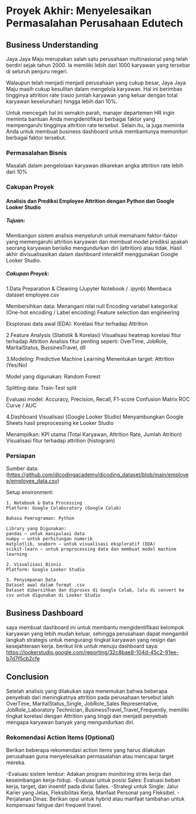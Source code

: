 # Proyek Akhir: Menyelesaikan Permasalahan Perusahaan Edutech

## Business Understanding

Jaya Jaya Maju merupakan salah satu perusahaan multinasional yang telah berdiri sejak tahun 2000. Ia memiliki lebih dari 1000 karyawan yang tersebar di seluruh penjuru negeri. 

Walaupun telah menjadi menjadi perusahaan yang cukup besar, Jaya Jaya Maju masih cukup kesulitan dalam mengelola karyawan. Hal ini berimbas tingginya attrition rate (rasio jumlah karyawan yang keluar dengan total karyawan keseluruhan) hingga lebih dari 10%.

Untuk mencegah hal ini semakin parah, manajer departemen HR ingin meminta bantuan Anda mengidentifikasi berbagai faktor yang mempengaruhi tingginya attrition rate tersebut. Selain itu, ia juga meminta Anda untuk membuat business dashboard untuk membantunya memonitori berbagai faktor tersebut.

### Permasalahan Bisnis

Masalah dalam pengelolaan karyawan dikarekan angka attrition rate lebih dari 10%

### Cakupan Proyek

#### Analisis dan Prediksi Employee Attrition dengan Python dan Google Looker Studio

##### Tujuan:
Membangun sistem analisis menyeluruh untuk memahami faktor-faktor yang memengaruhi attrition karyawan dan membuat model prediksi apakah seorang karyawan berisiko mengundurkan diri (attrition) atau tidak. Hasil akhir divisualisasikan dalam dashboard interaktif menggunakan Google Looker Studio.

##### Cakupan Proyek:
1.Data Preparation & Cleaning (Jupyter Notebook / .ipynb)
Membaca dataset employee.csv

Membersihkan data:
Menangani nilai null
Encoding variabel kategorikal (One-hot encoding / Label encoding)
Feature selection dan engineering

Eksplorasi data awal (EDA):
Korelasi fitur terhadap Attrition

2.Feature Analysis (Statistik & Korelasi)
Visualisasi heatmap korelasi fitur terhadap Attrition
Analisis fitur penting seperti:
OverTime, JobRole, MaritalStatus, BussinesTravel, dll

3.Modeling: Predictive Machine Learning
Menentukan target: Attrition (Yes/No)

Model yang digunakan:
Random Forest

Splitting data: 
Train-Test split

Evaluasi model:
Accuracy, Precision, Recall, F1-score
Confusion Matrix
ROC Curve / AUC

4.Dashboard Visualisasi (Google Looker Studio)
Menyambungkan Google Sheets hasil preprocessing ke Looker Studio

Menampilkan:
KPI utama (Total Karyawan, Attrition Rate, Jumlah Atrition)
Visualisasi fitur terhadap attrition (histogram)

### Persiapan

Sumber data: (https://github.com/dicodingacademy/dicoding_dataset/blob/main/employee/employee_data.csv)

Setup environment:

```
1. Notebook & Data Processing
Platform: Google Colaboratory (Google Colab)

Bahasa Pemrograman: Python

Library yang Digunakan:
pandas – untuk manipulasi data
numpy – untuk perhitungan numerik
matplotlib, seaborn – untuk visualisasi eksploratif (EDA)
scikit-learn – untuk preprocessing data dan membuat model machine learning

2. Visualisasi Bisnis
Platform: Google Looker Studio

3. Penyimpanan Data
Dataset awal dalam format .csv
Dataset dibersihkan dan diproses di Google Colab, lalu di convert ke csv untuk digunakan di Looker Studio
```

## Business Dashboard

saya membuat dashboard ini untuk membantu mengidentifikasi kelompok karyawan yang lebih mudah keluar, sehingga perusahaan dapat mengambil langkah strategis untuk mengurangi tingkat karyawan yang resign dan kesejahteraan kerja.
berikut link untuk menuju dashboard saya: https://lookerstudio.google.com/reporting/32c8bae8-104d-45c2-91ee-b7d7f5cb2cfe 

## Conclusion

Setelah analisis yang dilakukan saya menemukan bahwa beberapa penyebab dari meningkatnya attrition pada perusahaan tersebut ialah OverTime, MaritalStatus_Single, JobRole_Sales Representative, JobRole_Laboratory Technician, BusinessTravel_Travel_Frequently, memiliki tingkat korelasi dengan Attrition yang tinggi dan menjadi penyebab mengapa karyawan banyak yang mengundurkan diri.

### Rekomendasi Action Items (Optional)

Berikan beberapa rekomendasi action items yang harus dilakukan perusahaan guna menyelesaikan permasalahan atau mencapai target mereka.

-Evaluasi sistem lembur: Adakan program monitoring stres kerja dan keseimbangan kerja-hidup.
-Evaluasi untuk posisi Sales: Evaluasi beban kerja, target, dan insentif pada divisi Sales.
-Strategi untuk Single: Jalur Karier yang Jelas, Fleksibilitas Kerja, Manfaat Personal yang Fleksibel.
-Perjalanan Dinas: Berikan opsi untuk hybrid atau manfaat tambahan untuk kompensasi fatigue dari frequent travel.
